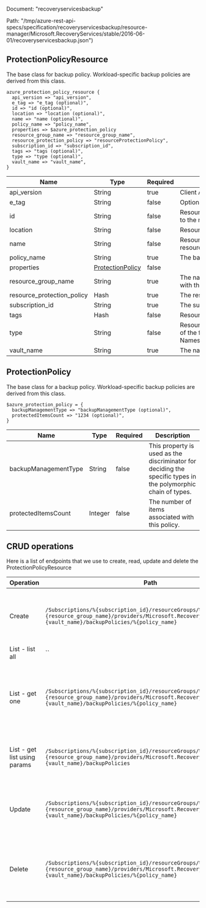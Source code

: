 Document: "recoveryservicesbackup"


Path: "/tmp/azure-rest-api-specs/specification/recoveryservicesbackup/resource-manager/Microsoft.RecoveryServices/stable/2016-06-01/recoveryservicesbackup.json")

## ProtectionPolicyResource

The base class for backup policy. Workload-specific backup policies are derived from this class.

```puppet
azure_protection_policy_resource {
  api_version => "api_version",
  e_tag => "e_tag (optional)",
  id => "id (optional)",
  location => "location (optional)",
  name => "name (optional)",
  policy_name => "policy_name",
  properties => $azure_protection_policy
  resource_group_name => "resource_group_name",
  resource_protection_policy => "resourceProtectionPolicy",
  subscription_id => "subscription_id",
  tags => "tags (optional)",
  type => "type (optional)",
  vault_name => "vault_name",
}
```

| Name        | Type           | Required       | Description       |
| ------------- | ------------- | ------------- | ------------- |
|api_version | String | true | Client API version. |
|e_tag | String | false | Optional ETag. |
|id | String | false | Resource ID represents the complete path to the resource. |
|location | String | false | Resource location. |
|name | String | false | Resource name associated with the resource. |
|policy_name | String | true | The backup policy to be created. |
|properties | [ProtectionPolicy](#protectionpolicy) | false |  |
|resource_group_name | String | true | The name of the resource group associated with the Recovery Services vault. |
|resource_protection_policy | Hash | true | The resource backup policy. |
|subscription_id | String | true | The subscription ID. |
|tags | Hash | false | Resource tags. |
|type | String | false | Resource type represents the complete path of the form Namespace/ResourceType/ResourceType/... |
|vault_name | String | true | The name of the Recovery Services vault. |
        
## ProtectionPolicy

The base class for a backup policy. Workload-specific backup policies are derived from this class.

```puppet
$azure_protection_policy = {
  backupManagementType => "backupManagementType (optional)",
  protectedItemsCount => "1234 (optional)",
}
```

| Name        | Type           | Required       | Description       |
| ------------- | ------------- | ------------- | ------------- |
|backupManagementType | String | false | This property is used as the discriminator for deciding the specific types in the polymorphic chain of types. |
|protectedItemsCount | Integer | false | The number of items associated with this policy. |



## CRUD operations

Here is a list of endpoints that we use to create, read, update and delete the ProtectionPolicyResource

| Operation | Path | Verb | Description | OperationID |
| ------------- | ------------- | ------------- | ------------- | ------------- |
|Create|`/Subscriptions/%{subscription_id}/resourceGroups/%{resource_group_name}/providers/Microsoft.RecoveryServices/vaults/%{vault_name}/backupPolicies/%{policy_name}`|Put|Creates or modifies a backup policy. This is an asynchronous operation. Use the GetPolicyOperationResult API to Get the operation status.|ProtectionPolicies_CreateOrUpdate|
|List - list all|``||||
|List - get one|`/Subscriptions/%{subscription_id}/resourceGroups/%{resource_group_name}/providers/Microsoft.RecoveryServices/vaults/%{vault_name}/backupPolicies/%{policy_name}`|Get|Gets the details of the backup policy associated with the Recovery Services vault. This is an asynchronous operation. Use the GetPolicyOperationResult API to Get the operation status.|ProtectionPolicies_Get|
|List - get list using params|`/Subscriptions/%{subscription_id}/resourceGroups/%{resource_group_name}/providers/Microsoft.RecoveryServices/vaults/%{vault_name}/backupPolicies`|Get|Lists the backup policies associated with the Recovery Services vault. The API provides parameters to Get scoped results.|ProtectionPolicies_List|
|Update|`/Subscriptions/%{subscription_id}/resourceGroups/%{resource_group_name}/providers/Microsoft.RecoveryServices/vaults/%{vault_name}/backupPolicies/%{policy_name}`|Put|Creates or modifies a backup policy. This is an asynchronous operation. Use the GetPolicyOperationResult API to Get the operation status.|ProtectionPolicies_CreateOrUpdate|
|Delete|`/Subscriptions/%{subscription_id}/resourceGroups/%{resource_group_name}/providers/Microsoft.RecoveryServices/vaults/%{vault_name}/backupPolicies/%{policy_name}`|Delete|Deletes the specified backup policy from your Recovery Services vault. This is an asynchronous operation. Use the GetPolicyOperationResult API to Get the operation status.|ProtectionPolicies_Delete|
